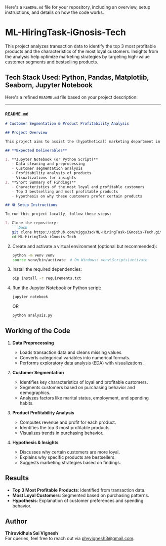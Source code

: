 
Here's a `README.md` file for your repository, including an overview, setup instructions, and details on how the code works.  
# ML-HiringTask-iGnosis-Tech
This project analyzes transaction data to identify the top 3 most profitable products and the characteristics of the most loyal customers. Insights from the analysis help optimize marketing strategies by targeting high-value customer segments and bestselling products.  

Tech Stack Used: Python, Pandas, Matplotlib, Seaborn, Jupyter Notebook
---

Here's a refined `README.md` file based on your project description:  

---

### `README.md`  

```markdown
# Customer Segmentation & Product Profitability Analysis  

## Project Overview  

This project aims to assist the (hypothetical) marketing department in identifying the most profitable customer segments and best-selling products. By analyzing transaction data, we extract insights about customer characteristics—such as marital status, employment, and purchasing behavior—and determine the top three most profitable products.  

## **Expected Deliverables**  

1. **Jupyter Notebook (or Python Script)**  
   - Data cleaning and preprocessing  
   - Customer segmentation analysis  
   - Profitability analysis of products  
   - Visualizations for insights  
2. **Short Summary of Findings**  
   - Characteristics of the most loyal and profitable customers  
   - Top 3 bestselling and most profitable products  
   - Hypothesis on why these customers prefer certain products  

## 🛠️ Setup Instructions  

To run this project locally, follow these steps:  

1. Clone the repository:  
   ```bash
   git clone https://github.com/viggu3sd/ML-HiringTask-iGnosis-Tech.git  
   cd ML-HiringTask-iGnosis-Tech  
   ```  
2. Create and activate a virtual environment (optional but recommended):  
   ```bash
   python -m venv venv  
   source venv/bin/activate  # On Windows: venv\Scripts\activate  
   ```  
3. Install the required dependencies:  
   ```bash
   pip install -r requirements.txt  
   ```  
4. Run the Jupyter Notebook or Python script:  
   ```bash
   jupyter notebook  
   ```  
   OR  
   ```bash
   python analysis.py  
   ```  

##  Working of the Code  

1. **Data Preprocessing**  
   - Loads transaction data and cleans missing values.  
   - Converts categorical variables into numerical formats.  
   - Performs exploratory data analysis (EDA) with visualizations.  

2. **Customer Segmentation**  
   - Identifies key characteristics of loyal and profitable customers.  
   - Segments customers based on purchasing behavior and demographics.  
   - Analyzes factors like marital status, employment, and spending habits.  

3. **Product Profitability Analysis**  
   - Computes revenue and profit for each product.  
   - Identifies the top 3 most profitable products.  
   - Visualizes trends in purchasing behavior.  

4. **Hypothesis & Insights**  
   - Discusses why certain customers are more loyal.  
   - Explains why specific products are bestsellers.  
   - Suggests marketing strategies based on findings.  

## Results  

- **Top 3 Most Profitable Products**: Identified from transaction data.  
- **Most Loyal Customers**: Segmented based on purchasing patterns.  
- **Hypothesis**: Explanation of customer preferences and spending behavior.  

## Author  

**Thiruvidhula Sai Vignesh**  
For queries, feel free to reach out via phyvignesh3@gmail.com.  

